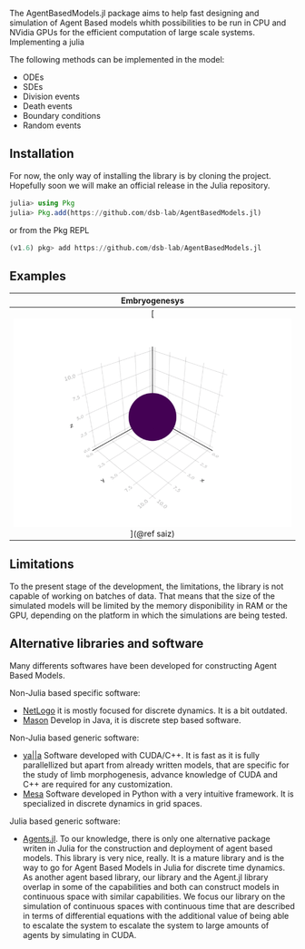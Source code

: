 The AgentBasedModels.jl package aims to help fast designing and simulation of Agent Based models whith possibilities to be run in CPU and NVidia GPUs for the efficient computation of large scale systems. Implementing a julia 

The following methods can be implemented in the model:

 - ODEs
 - SDEs
 - Division events
 - Death events
 - Boundary conditions
 - Random events

## Installation

For now, the only way of installing the library is by cloning the project. Hopefully soon we will make an official release in the Julia repository.

```julia
julia> using Pkg
julia> Pkg.add(https://github.com/dsb-lab/AgentBasedModels.jl)
```

or from the Pkg REPL

```julia
(v1.6) pkg> add https://github.com/dsb-lab/AgentBasedModels.jl
```

## Examples

|Embryogenesys|
|:---:|
|[![Embryogenesis](./assets/Saiz.gif)](@ref saiz)|

## Limitations

To the present stage of the development, the limitations, the library is not capable of working on batches of data. That means that the size of the simulated models will be limited by the memory disponibility in RAM or the GPU, depending on the platform in which the simulations are being tested.

## Alternative libraries and software

Many differents softwares have been developed for constructing Agent Based Models. 

Non-Julia based specific software:
 - [NetLogo](https://ccl.northwestern.edu/netlogo/) it is mostly focused for discrete dynamics. It is a bit outdated.
 - [Mason](https://cs.gmu.edu/~eclab/projects/mason/) Develop in Java, it is discrete step based software.

Non-Julia based generic software:
 - [ya||a](https://github.com/germannp/yalla) Software developed with CUDA/C++. It is fast as it is fully parallellized but apart from already written models, that are specific for the study of limb morphogenesis, advance knowledge of CUDA and C++ are required for any customization. 
 - [Mesa](https://github.com/projectmesa/mesa) Software developed in Python with a very intuitive framework. It is specialized in discrete dynamics in grid spaces.

Julia based generic software:
 - [Agents.jl](https://github.com/JuliaDynamics/Agents.jl). To our knowledge, there is only one alternative package writen in Julia for the construction and deployment of agent based models. This library is very nice, really. It is a mature library and is the way to go for Agent Based Models in Julia for discrete time dynamics. As another agent based library, our library and the Agent.jl library overlap in some of the capabilities and both can construct models in continuous space with similar capabilities. We focus our library on the simulation of continuous spaces with continuous time that are described in terms of differential equations with the additional value of being able to escalate the system to escalate the system to large amounts of agents by simulating in CUDA. 